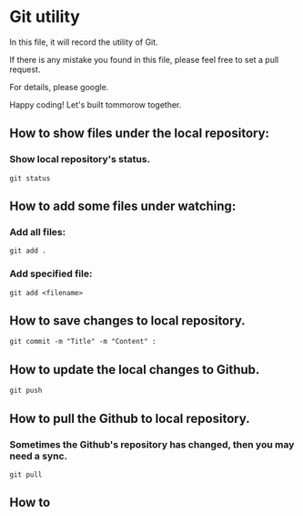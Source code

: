 # Git utility
In this file, it will record the utility of Git. 

If there is any mistake you found in this file, please feel free to set a pull request.

For details, please google.

Happy coding! Let's built tommorow together.

## How to show files under the local repository:
### Show local repository's status.
    git status

## How to add some files under watching:
### Add all files:
    git add .

### Add specified file:
    git add <filename>

## How to save changes to local repository.
    git commit -m "Title" -m "Content" :

## How to update the local changes to Github.
    git push

## How to pull the Github to local repository.
### Sometimes the Github's repository has changed, then you may need a sync. 
    git pull

## How to


    





